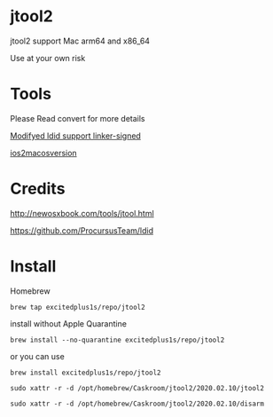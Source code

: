 # jtool2
jtool2 support Mac arm64 and x86_64

Use at your own risk
# Tools
Please Read convert for more details

[Modifyed ldid support linker-signed](https://github.com/excitedplus1s/ldid)

[ios2macosversion](https://github.com/excitedplus1s/ios2macosversion)
# Credits
http://newosxbook.com/tools/jtool.html 

https://github.com/ProcursusTeam/ldid 

# Install
Homebrew
```shell
brew tap excitedplus1s/repo/jtool2
```
install without Apple Quarantine
```shell
brew install --no-quarantine excitedplus1s/repo/jtool2
```
or you can use
```shell
brew install excitedplus1s/repo/jtool2
```
```shell
sudo xattr -r -d /opt/homebrew/Caskroom/jtool2/2020.02.10/jtool2
```
```shell
sudo xattr -r -d /opt/homebrew/Caskroom/jtool2/2020.02.10/disarm
```
